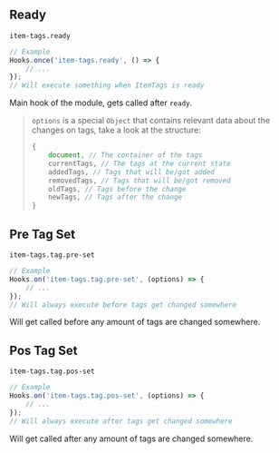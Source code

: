 ## Ready
`item-tags.ready`
```js
// Example
Hooks.once('item-tags.ready', () => {
    // ...
});
// Will execute something when ItemTags is ready
```
Main hook of the module, gets called after `ready`.

> `options` is a special `Object` that contains relevant data about the changes on tags, take a look at the structure:
> ```js
> {
>     document, // The container of the tags
>     currentTags, // The tags at the current state
>     addedTags, // Tags that will be/got added
>     removedTags, // Tags that will be/got removed
>     oldTags, // Tags before the change
>     newTags, // Tags after the change
> }
> ```

## Pre Tag Set
`item-tags.tag.pre-set`
```js
// Example
Hooks.on('item-tags.tag.pre-set', (options) => {
    // ...
});
// Will always execute before tags get changed somewhere
```
Will get called before any amount of tags are changed somewhere.

## Pos Tag Set
`item-tags.tag.pos-set`
```js
// Example
Hooks.on('item-tags.tag.pos-set', (options) => {
    // ...
});
// Will always execute after tags get changed somewhere
```
Will get called after any amount of tags are changed somewhere.
